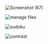 ![Screenshot (67)](https://user-images.githubusercontent.com/49306136/122945748-081f0700-d38e-11eb-9ef6-a0442bb6e306.png)


![manage files](https://user-images.githubusercontent.com/49306136/122761318-59a59400-d2b1-11eb-860e-69d6f91c59b0.png)


![sudoku](https://user-images.githubusercontent.com/49306136/122761337-5f02de80-d2b1-11eb-9304-639b25381b0a.png)


![contrast](https://user-images.githubusercontent.com/49306136/122761340-61653880-d2b1-11eb-82f6-9d64063221a3.png)
